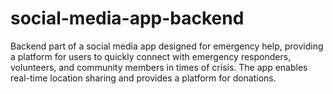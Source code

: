 # social-media-app-backend
 Backend part of a social media app designed for emergency help, providing a platform for users to quickly connect with emergency responders, volunteers, and community members in times of crisis. The app enables real-time location sharing and provides a platform for donations.
